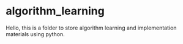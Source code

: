 # algorithm_learning
Hello, this is a folder to store algorithm learning and implementation materials using python. 
